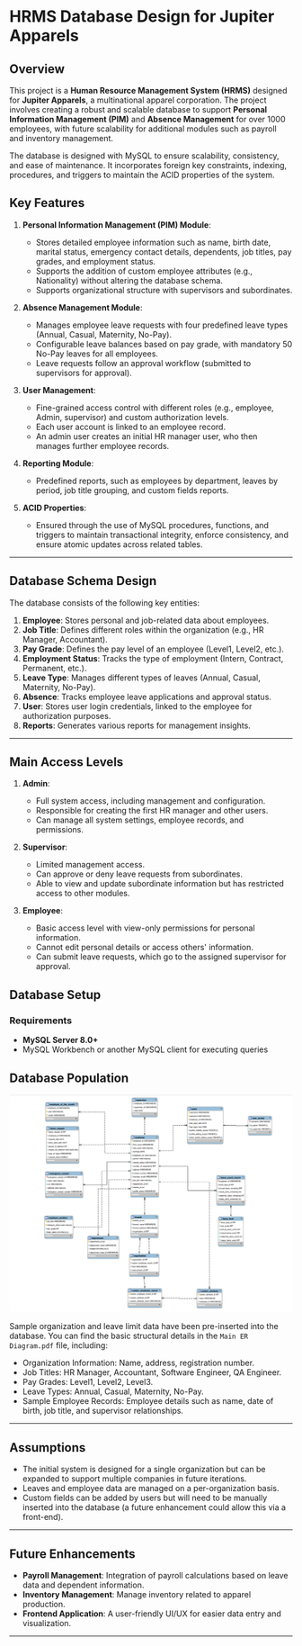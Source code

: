 # HRMS Database Design for Jupiter Apparels

## Overview

This project is a **Human Resource Management System (HRMS)** designed for **Jupiter Apparels**, a multinational apparel corporation. The project involves creating a robust and scalable database to support **Personal Information Management (PIM)** and **Absence Management** for over 1000 employees, with future scalability for additional modules such as payroll and inventory management. 

The database is designed with MySQL to ensure scalability, consistency, and ease of maintenance. It incorporates foreign key constraints, indexing, procedures, and triggers to maintain the ACID properties of the system.

## Key Features

1. **Personal Information Management (PIM) Module**: 
   - Stores detailed employee information such as name, birth date, marital status, emergency contact details, dependents, job titles, pay grades, and employment status.
   - Supports the addition of custom employee attributes (e.g., Nationality) without altering the database schema.
   - Supports organizational structure with supervisors and subordinates.
   
2. **Absence Management Module**: 
   - Manages employee leave requests with four predefined leave types (Annual, Casual, Maternity, No-Pay).
   - Configurable leave balances based on pay grade, with mandatory 50 No-Pay leaves for all employees.
   - Leave requests follow an approval workflow (submitted to supervisors for approval).
   
3. **User Management**:
   - Fine-grained access control with different roles (e.g., employee, Admin, supervisor) and custom authorization levels.
   - Each user account is linked to an employee record. 
   - An admin user creates an initial HR manager user, who then manages further employee records.

4. **Reporting Module**:
   - Predefined reports, such as employees by department, leaves by period, job title grouping, and custom fields reports.
   
5. **ACID Properties**:
   - Ensured through the use of MySQL procedures, functions, and triggers to maintain transactional integrity, enforce consistency, and ensure atomic updates across related tables.

---

## Database Schema Design

The database consists of the following key entities:

1. **Employee**: Stores personal and job-related data about employees.
2. **Job Title**: Defines different roles within the organization (e.g., HR Manager, Accountant).
3. **Pay Grade**: Defines the pay level of an employee (Level1, Level2, etc.).
4. **Employment Status**: Tracks the type of employment (Intern, Contract, Permanent, etc.).
5. **Leave Type**: Manages different types of leaves (Annual, Casual, Maternity, No-Pay).
6. **Absence**: Tracks employee leave applications and approval status.
7. **User**: Stores user login credentials, linked to the employee for authorization purposes.
8. **Reports**: Generates various reports for management insights.

---
## Main Access Levels

1. **Admin**:
   - Full system access, including management and configuration.
   - Responsible for creating the first HR manager and other users.
   - Can manage all system settings, employee records, and permissions.

2. **Supervisor**:
   - Limited management access.
   - Can approve or deny leave requests from subordinates.
   - Able to view and update subordinate information but has restricted access to other modules.

3. **Employee**:
   - Basic access level with view-only permissions for personal information.
   - Cannot edit personal details or access others' information.
   - Can submit leave requests, which go to the assigned supervisor for approval.
## Database Setup

### Requirements

- **MySQL Server 8.0+**
- MySQL Workbench or another MySQL client for executing queries

## Database Population

![Alt text for the image](Images/Diagram.png)

Sample organization and leave limit data have been pre-inserted into the database. You can find the basic structural details in the `Main ER Diagram.pdf` file, including:

- Organization Information: Name, address, registration number.
- Job Titles: HR Manager, Accountant, Software Engineer, QA Engineer.
- Pay Grades: Level1, Level2, Level3.
- Leave Types: Annual, Casual, Maternity, No-Pay.
- Sample Employee Records: Employee details such as name, date of birth, job title, and supervisor relationships.

---

## Assumptions

- The initial system is designed for a single organization but can be expanded to support multiple companies in future iterations.
- Leaves and employee data are managed on a per-organization basis.
- Custom fields can be added by users but will need to be manually inserted into the database (a future enhancement could allow this via a front-end).

---

## Future Enhancements

- **Payroll Management**: Integration of payroll calculations based on leave data and dependent information.
- **Inventory Management**: Manage inventory related to apparel production.
- **Frontend Application**: A user-friendly UI/UX for easier data entry and visualization.

---

